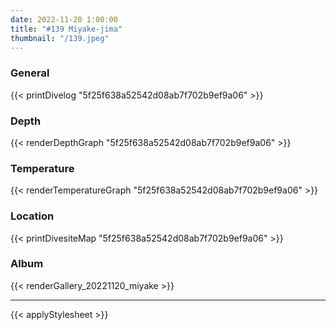 ```yaml
---
date: 2022-11-20 1:00:00
title: "#139 Miyake-jima"
thumbnail: "/139.jpeg"
---
```


### General

{{< printDivelog "5f25f638a52542d08ab7f702b9ef9a06" >}}

### Depth

{{< renderDepthGraph "5f25f638a52542d08ab7f702b9ef9a06" >}}

### Temperature

{{< renderTemperatureGraph "5f25f638a52542d08ab7f702b9ef9a06" >}}

### Location

{{< printDivesiteMap "5f25f638a52542d08ab7f702b9ef9a06" >}}

### Album

{{< renderGallery_20221120_miyake >}}

---

{{< applyStylesheet >}}
